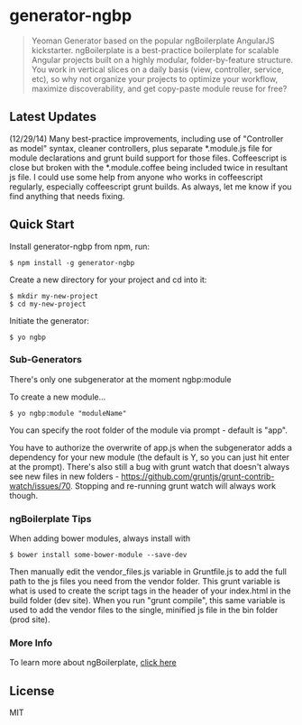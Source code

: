 # generator-ngbp

> Yeoman Generator based on the popular ngBoilerplate AngularJS kickstarter.  ngBoilerplate is a best-practice boilerplate for scalable Angular projects built on a highly modular, folder-by-feature structure.  You work in vertical slices on a daily basis (view, controller, service, etc), so why not organize your projects to optimize your workflow, maximize discoverability, and get copy-paste module reuse for free?

## Latest Updates
(12/29/14) Many best-practice improvements, including use of "Controller as model" syntax, cleaner controllers, plus separate \*.module.js file for module declarations and
grunt build support for those files.
Coffeescript is close but broken with the *.module.coffee being included twice in resultant js file.  I could use some help from anyone who works
in coffeescript regularly, especially coffeescript grunt builds. As always, let me know if you find anything that needs fixing.

## Quick Start

Install generator-ngbp from npm, run:

```
$ npm install -g generator-ngbp
```

Create a new directory for your project and cd into it:

```
$ mkdir my-new-project
$ cd my-new-project
```

Initiate the generator:

```
$ yo ngbp
```

### Sub-Generators

There's only one subgenerator at the moment
    ngbp:module

To create a new module...

```
$ yo ngbp:module "moduleName"
```

You can specify the root folder of the module via prompt - default is "app".

You have to authorize the overwrite of app.js when the subgenerator adds a dependency for your new module (the default is Y, so you can just hit enter at the prompt).
There's also still a bug with grunt watch that doesn't always see new files in new folders - https://github.com/gruntjs/grunt-contrib-watch/issues/70. Stopping and
re-running grunt watch will always work though.

### ngBoilerplate Tips

When adding bower modules, always install with
```
$ bower install some-bower-module --save-dev
```
Then manually edit the vendor_files.js variable in Gruntfile.js to add the full path to the js files you need from the vendor folder.
This grunt variable is what is used to create the script tags in the header of your index.html in the build folder (dev site).
When you run "grunt compile", this same variable is used to add the vendor files to the single, minified js file in the bin folder (prod site).

### More Info

To learn more about ngBoilerplate, [click here](https://github.com/ngbp/ngbp)



## License

MIT
